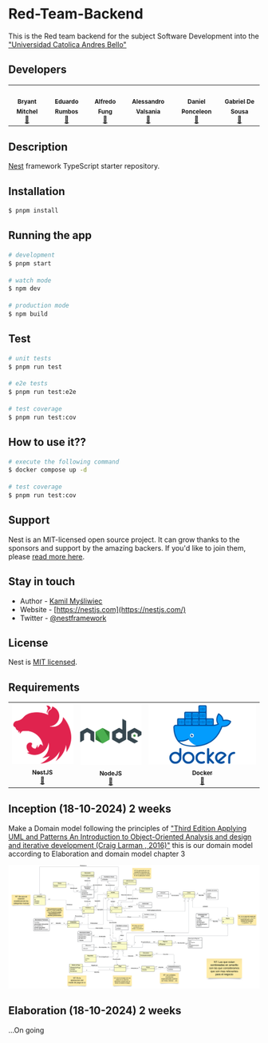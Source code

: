 # Red-Team-Backend

This is the Red team backend for the subject Software Development into the ["Universidad Catolica Andres Bello"](https://www.ucab.edu.ve/)

## Developers
<table align="center">
    <tbody>
        <tr>
            <td align="center"><a href="https://github.com/bratik121" rel="nofollow"><img src="https://avatars.githubusercontent.com/u/46832409?v=4" width="150px;" alt="" style="max-width:100%;"><br><sub><b>Bryant Mitchel</b></sub></a><br><a href="" title="Commits"><g-emoji class="g-emoji" alias="book" fallback-src="https://github.githubassets.com/images/icons/emoji/unicode/1f4d6.png">📖</g-emoji></a></td>
            <td align="center"><a href="https://github.com/RumbosE" rel="nofollow"><img src="https://avatars.githubusercontent.com/u/117108052?v=4" width="150px;" alt="" style="max-width:100%;"><br><sub><b>Eduardo Rumbos</b></sub></a><br><a href="" title="Commits"><g-emoji class="g-emoji" alias="book" fallback-src="https://github.githubassets.com/images/icons/emoji/unicode/1f4d6.png">📖</g-emoji></a></td>
            <td align="center"><a href="https://github.com/C102002" rel="nofollow"><img src="https://avatars.githubusercontent.com/u/116277334?v=4" width="150px;" alt="" style="max-width:100%;"><br><sub><b>Alfredo Fung</b></sub></a><br><a href="" title="Commits"><g-emoji class="g-emoji" alias="book" fallback-src="https://github.githubassets.com/images/icons/emoji/unicode/1f4d6.png">📖</g-emoji></a></td>
            <td align="center"><a href="https://github.com/ValsaniaUCAB" rel="nofollow"><img src="https://avatars.githubusercontent.com/u/147886998?v=4" width="150px;" alt="" style="max-width:100%;"><br><sub><b>Alessandro Valsania</b></sub></a><br><a href="" title="Commits"><g-emoji class="g-emoji" alias="book" fallback-src="https://github.githubassets.com/images/icons/emoji/unicode/1f4d6.png">📖</g-emoji></a></td>
            <td align="center"><a href="https://github.com/Kaso105" rel="nofollow"><img src="https://avatars.githubusercontent.com/u/85208675?v=4" width="150px;" alt="" style="max-width:100%;"><br><sub><b>Daniel Ponceleon</b></sub></a><br><a href="" title="Commits"><g-emoji class="g-emoji" alias="book" fallback-src="https://github.githubassets.com/images/icons/emoji/unicode/1f4d6.png">📖</g-emoji></a></td>
            <td align="center"><a href="https://github.com/Gabsousa2203" rel="nofollow"><img src="https://avatars.githubusercontent.com/u/147444025?v=4" width="150px;" alt="" style="max-width:100%;"><br><sub><b>Gabriel De Sousa</b></sub></a><br><a href="" title="Commits"><g-emoji class="g-emoji" alias="book" fallback-src="https://github.githubassets.com/images/icons/emoji/unicode/1f4d6.png">📖</g-emoji></a></td>
        </tr>
    </tbody>
</table>

## Description

[Nest](https://github.com/nestjs/nest) framework TypeScript starter repository.

## Installation

```bash
$ pnpm install
```

## Running the app

```bash
# development
$ pnpm start

# watch mode
$ npm dev

# production mode
$ npm build
```

## Test

```bash
# unit tests
$ pnpm run test

# e2e tests
$ pnpm run test:e2e

# test coverage
$ pnpm run test:cov
```

## How to use it??

```bash
# execute the following command
$ docker compose up -d

# test coverage
$ pnpm run test:cov
```

## Support

Nest is an MIT-licensed open source project. It can grow thanks to the sponsors and support by the amazing backers. If you'd like to join them, please [read more here](https://docs.nestjs.com/support).

## Stay in touch

- Author - [Kamil Myśliwiec](https://kamilmysliwiec.com)
- Website - [https://nestjs.com](https://nestjs.com/)
- Twitter - [@nestframework](https://twitter.com/nestframework)

## License

Nest is [MIT licensed](LICENSE).

## Requirements
<p align="center">
<table align="center">
    <tbody>
        <tr>
            <td align="center"> <a href="https://docs.nestjs.com" rel="nofollow"> <img src="./public/images/dependencies/nest-logo.svg" width="150px;" alt="" style="max-width:100%;"><br><sub><b>NestJS</b></sub></a><br><a href="https://docs.nestjs.com" title="Commits"><g-emoji class="g-emoji" alias="book" fallback-src="https://github.githubassets.com/images/icons/emoji/unicode/1f4d6.png">📖</g-emoji></a></td>
            <td align="center"> <a href="https://nodejs.org/docs/latest/api/" rel="nofollow"> <img src="./public/images/dependencies/nodejs-png-nodejs-icon-png-50-px-1600.png" width="150px;" alt="" style="max-width:100%;"><br><sub><b>NodeJS</b></sub></a><br><a href="https://docs.nestjs.com" title="Commits"><g-emoji class="g-emoji" alias="book" fallback-src="https://github.githubassets.com/images/icons/emoji/unicode/1f4d6.png">📖</g-emoji></a></td>
            <td align="center"> <a href="https://docs.docker.com" rel="nofollow"> <img src="./public/images/dependencies/Docker-Symbol.png" width="275px;" alt="https://docs.docker.com" style="max-width:100%;"><br><sub><b>Docker</b></sub></a><br><a href="https://docs.docker.com" title="Commits"><g-emoji class="g-emoji" alias="book" fallback-src="https://github.githubassets.com/images/icons/emoji/unicode/1f4d6.png">📖</g-emoji></a></td>
        </tr>
    </tbody>
</table>
</p>

## Inception (18-10-2024) 2 weeks

Make a Domain model following the principles of ["Third Edition Applying UML and Patterns An Introduction to Object-Oriented Analysis and design and iterative development (Craig Larman , 2016)"](https://www.amazon.ca/Applying-Uml-Patterns-Introduction-Development/dp/9332553947)
this is our domain model according to Elaboration and domain model chapter 3

[![domain model 50%](./public/images/inseption/modelo-dominio-50.svg)](https://lucid.app/lucidchart/6702d2bf-abc6-4e63-9c91-a2162adb8348/edit?beaconFlowId=F16D73A2C341A29D&invitationId=inv_e6b8aa9a-adee-4f9c-bda7-4b37490b17ca&page=0_0#)

## Elaboration (18-10-2024) 2 weeks

...On going